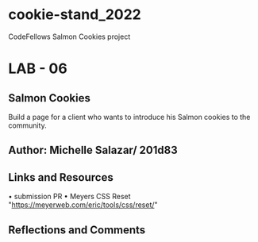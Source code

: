 # cookie-stand_2022
CodeFellows Salmon Cookies project

# LAB - 06
## Salmon Cookies
Build a page for a client who wants to introduce his Salmon cookies to the community.

## Author: Michelle Salazar/ 201d83

## Links and Resources
• submission PR
• Meyers CSS Reset "https://meyerweb.com/eric/tools/css/reset/"

## Reflections and Comments